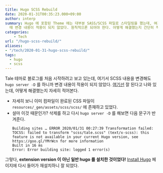 ```yaml
---
title: Hugo SCSS Rebuild
date: 2020-01-31T00:35:23.000+09:00
author: interp
summary: Hugo 에 포함된 Theme 에는 대부분 SASS/SCSS 파일로 스타일링을 했는데, 여기서 SCSS 내용을 변경해도 사이트 빌드할
  때 변경 내용이 적용이 되지 않았다. 원칙적으론 되어야 한다. 어떻게 해결했는지 간단히 적어본다.
categories:
    - Tech
url: "/hugo-scss-rebuild/"
aliases:
- "/tech/2020-01-31-hugo-scss-rebuild/"
tags:
  - hugo
  - scss
---
```

Tale 테마로 블로그를 처음 시작하려고 보고 있는데, 여기서 SCSS 내용을 변경해도 `hugo server -D` 를 하니까 변경 내용이 적용이 되지 않았다. [여기선](https://gohugo.io/hugo-pipes/scss-sass/) 잘 된다고 나와 있는데, 어떻게 해결했는지 자세히 적어본다.

* 자세히 보니 이미 컴파일이 완료된 CSS 파일이 `resources/_gen/assets/scss/scss/` 에 존재하고 있었다. 
* 설마 이것 때문인가? 삭제를 하고 다시 `hugo server -D` 를 해보면 다음 문구가 반겨준다.   
   ```text
   Building sites … ERROR 2020/01/31 00:27:39 Transformation failed: TOCSS: failed to transform "scss/tale.scss" (text/x-scss): this feature is not available in your current Hugo version, see https://goo.gl/YMrWcn for more information
   Built in 16 ms
   Error: Error building site: logged 1 error(s)
   ```
그렇다, **extension version 이 아닌 일반 hugo 를 설치한 것이었다!** [Install Hugo](https://gohugo.io/getting-started/installing) 페이지에 다시 들어가 재설치하니 잘 되었다.